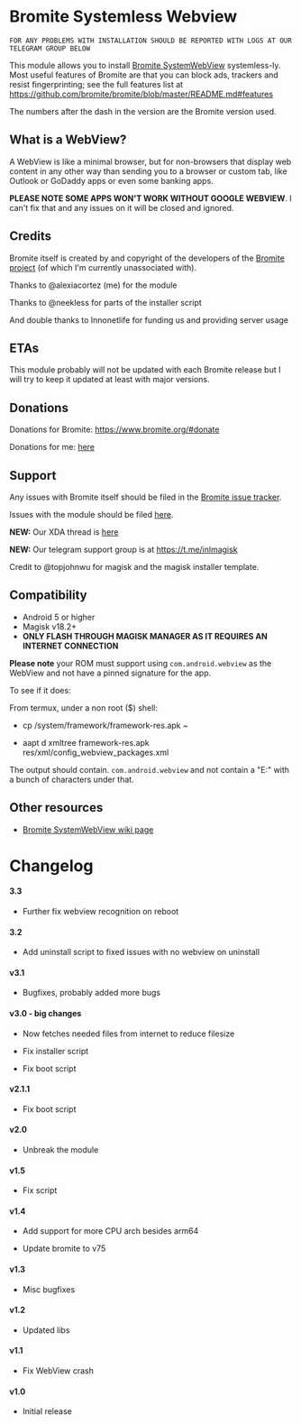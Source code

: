 # Bromite Systemless Webview
	
	FOR ANY PROBLEMS WITH INSTALLATION SHOULD BE REPORTED WITH LOGS AT OUR TELEGRAM GROUP BELOW
	
This module allows you to install [Bromite SystemWebView](https://www.bromite.org/system_web_view) systemless-ly.
Most useful features of Bromite are that you can block ads, trackers and resist fingerprinting; see the full features list at https://github.com/bromite/bromite/blob/master/README.md#features

The numbers after the dash in the version are the Bromite version used.

## What is a WebView?

A WebView is like a minimal browser, but for non-browsers that display web content in any other way than sending you to a browser or custom tab, like Outlook or GoDaddy apps or even some banking apps.

**PLEASE NOTE SOME APPS WON'T WORK WITHOUT GOOGLE WEBVIEW**. I can't fix that and any issues on it will be closed and ignored.

## Credits

Bromite itself is created by and copyright of the developers of the [Bromite project](https://github.com/bromite/bromite) (of which I'm currently unassociated with).

Thanks to @alexiacortez (me) for the module

Thanks to @neekless for parts of the installer script

And double thanks to Innonetlife for funding us and providing server usage

## ETAs

This module probably will not be updated with each Bromite release but I will try to keep it updated at least with major versions.

## Donations

Donations for Bromite: https://www.bromite.org/#donate 

Donations for me: [here](https://paypal.me/innonetlife)

## Support

Any issues with Bromite itself should be filed in the [Bromite issue tracker](https://github.com/bromite/bromite/issues).

Issues with the module should be filed [here](https://github.com/alexa-v2/magisk-module-installer/issues).

**NEW:** Our XDA thread is [here](https://forum.xda-developers.com/android/software/bromite-magisk-module-t3936964)

**NEW:** Our telegram support group is at https://t.me/inlmagisk

Credit to @topjohnwu for magisk and the magisk installer template.

## Compatibility

- Android 5 or higher
- Magisk v18.2+
- **ONLY FLASH THROUGH MAGISK MANAGER AS IT REQUIRES AN INTERNET CONNECTION**

**Please note** your ROM must support using `com.android.webview` as the WebView and not have a pinned signature for the app.

To see if it does:

From termux, under a non root ($) shell:

- cp /system/framework/framework-res.apk ~

- aapt d xmltree framework-res.apk res/xml/config_webview_packages.xml

The output should contain. `com.android.webview` and not contain a "E:" with a bunch of characters under that.

## Other resources

* [Bromite SystemWebView wiki page](https://github.com/bromite/bromite/wiki/Installing-SystemWebView)

# Changelog

<h4>3.3</h4>

- Further fix webview recognition on reboot

<h4>3.2</h4>

- Add uninstall script to fixed issues with no webview on uninstall

<h4>v3.1</h4>

- Bugfixes, probably added more bugs

<h4>v3.0 - big changes</h4>

- Now fetches needed files from internet to reduce filesize

- Fix installer script

- Fix boot script 

<h4>v2.1.1</h4>

- Fix boot script

<h4>v2.0</h4>

- Unbreak the module

<h4>v1.5</h4>

- Fix script

<h4>v1.4</h4>

- Add support for more CPU arch besides arm64

- Update bromite to v75

<h4>v1.3</h4>

- Misc bugfixes

<h4>v1.2</h4>

- Updated libs

<h4>v1.1</h4>

- Fix WebView crash

<h4>v1.0</h4>

- Initial release
